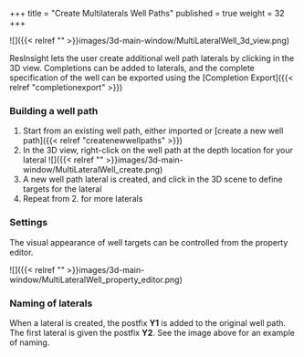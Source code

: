 +++
title = "Create Multilaterals Well Paths"
published = true
weight = 32
+++

![]({{< relref "" >}}images/3d-main-window/MultiLateralWell_3d_view.png)

ResInsight lets the user create additional well path laterals by clicking in the 3D view. Completions can be added to laterals, and the complete specification of the well can 
be exported using the [Completion Export]({{< relref "completionexport" >}})

### Building a well path

1. Start from an existing well path, either imported or [create a new well path]({{< relref "createnewwellpaths" >}}) 
2. In the 3D view, right-click on the well path at the depth location for your lateral
![]({{< relref "" >}}images/3d-main-window/MultiLateralWell_create.png)
3. A new well path lateral is created, and click in the 3D scene to define targets for the lateral
4. Repeat from 2. for more laterals

### Settings
The visual appearance of well targets can be controlled from the property editor.

![]({{< relref "" >}}images/3d-main-window/MultiLateralWell_property_editor.png)

### Naming of laterals
When a lateral is created, the postfix **Y1** is added to the original well path. The first lateral is given the postfix **Y2**. See the image above for an example of naming.
